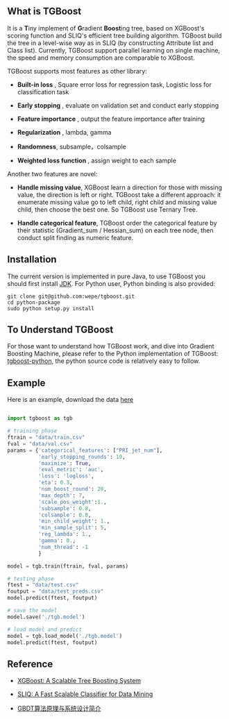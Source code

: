 ## What is TGBoost

It is a **T**iny implement of **G**radient **Boost**ing tree, based on  XGBoost's scoring function and SLIQ's efficient tree building algorithm. TGBoost build the tree in a level-wise way as in SLIQ (by constructing Attribute list and Class list). Currently, TGBoost support  parallel learning on single machine,  the speed and memory consumption are comparable to XGBoost.


TGBoost supports most features as other library:  

- **Built-in loss** , Square error loss for regression task, Logistic loss for classification task

- **Early stopping** , evaluate on validation set and conduct early stopping

-  **Feature importance** , output the feature importance after training

- **Regularization** , lambda, gamma

- **Randomness**, subsample，colsample

- **Weighted loss function** , assign weight to each sample


Another two features  are novel: 

- **Handle missing value**, XGBoost learn a direction for those with missing value, the direction is left or right. TGBoost take a different approach: it enumerate missing value go to left child, right child and missing value child, then choose the best one. So TGBoost use Ternary Tree.

-  **Handle categorical feature**, TGBoost order the categorical feature by their statistic (Gradient_sum / Hessian_sum) on each tree node, then conduct split finding as numeric feature.


## Installation

The current version is implemented in pure Java, to use TGBoost you should first install [JDK](http://www.oracle.com/technetwork/java/javase/downloads/jdk8-downloads-2133151.html). For Python user, Python binding is also provided:

```
git clone git@github.com:wepe/tgboost.git
cd python-package
sudo python setup.py install
```

## To Understand TGBoost

For those want to understand how TGBoost work, and dive into Gradient Boosting Machine, please refer to the Python implementation of TGBoost: [tgboost-python](https://github.com/wepe/tgboost/tree/tgboost-python), the python source code is relatively easy to follow. 


## Example

Here is an example, download the data [here](https://pan.baidu.com/s/1dGDr7pR)

```python

import tgboost as tgb

# training phase
ftrain = "data/train.csv"
fval = "data/val.csv"
params = {'categorical_features': ["PRI_jet_num"],
          'early_stopping_rounds': 10,
          'maximize': True,
          'eval_metric': 'auc',
          'loss': 'logloss',
          'eta': 0.3,
          'num_boost_round': 20,
          'max_depth': 7,
          'scale_pos_weight':1.,
          'subsample': 0.8,
          'colsample': 0.8,
          'min_child_weight': 1.,
          'min_sample_split': 5,
          'reg_lambda': 1.,
          'gamma': 0.,
          'num_thread': -1
          }

model = tgb.train(ftrain, fval, params)

# testing phase
ftest = "data/test.csv"
foutput = "data/test_preds.csv"
model.predict(ftest, foutput)

# save the model
model.save('./tgb.model')

# load model and predict
model = tgb.load_model('./tgb.model')
model.predict(ftest, foutput)

```


## Reference

- [XGBoost: A Scalable Tree Boosting System](https://arxiv.org/abs/1603.02754)
- [SLIQ: A Fast Scalable Classifier for Data Mining](http://citeseerx.ist.psu.edu/viewdoc/download?doi=10.1.1.89.7734&rep=rep1&type=pdf)

- [GBDT算法原理与系统设计简介](http://wepon.me/files/gbdt.pdf)
